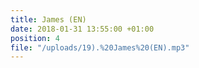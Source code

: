 ```yaml
---
title: James (EN)
date: 2018-01-31 13:55:00 +01:00
position: 4
file: "/uploads/19).%20James%20(EN).mp3"
---
```


